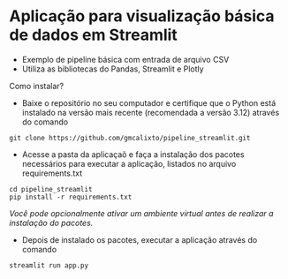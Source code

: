 # Aplicação para visualização básica de dados em Streamlit

- Exemplo de pipeline básica com entrada de arquivo CSV
- Utiliza as bibliotecas do Pandas, Streamlit e Plotly

Como instalar?

- Baixe o repositório no seu computador e certifique que o Python está instalado na versão mais recente (recomendada a versão 3.12) através do comando

`git clone https://github.com/gmcalixto/pipeline_streamlit.git`


- Acesse a pasta da aplicaçaõ e faça a instalação dos pacotes necessários para executar a aplicação, listados no arquivo requirements.txt

`cd pipeline_streamlit` <br>
`pip install -r requirements.txt`

<em>Você pode opcionalmente ativar um ambiente virtual antes de realizar a instalação do pacotes.</em>

- Depois de instalado os pacotes, executar a aplicação através do comando

`streamlit run app.py`

